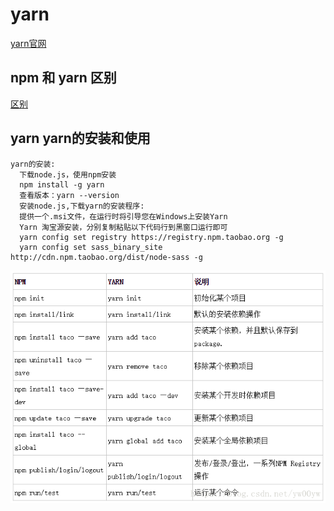 # yarn

[yarn官网](https://yarnpkg.com/zh-Hans/docs/install#windows-stable)

## npm 和 yarn 区别

[区别](https://www.jianshu.com/p/254794d5e741)


## yarn yarn的安装和使用
```
yarn的安装:
  下载node.js，使用npm安装
  npm install -g yarn
  查看版本：yarn --version
  安装node.js,下载yarn的安装程序:
  提供一个.msi文件，在运行时将引导您在Windows上安装Yarn
  Yarn 淘宝源安装，分别复制粘贴以下代码行到黑窗口运行即可
  yarn config set registry https://registry.npm.taobao.org -g
  yarn config set sass_binary_site http://cdn.npm.taobao.org/dist/node-sass -g

```
![yarn](yarn.png)